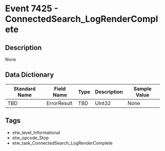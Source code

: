 # Event 7425 - ConnectedSearch_LogRenderComplete

## Description
None

## Data Dictionary
|Standard Name|Field Name|Type|Description|Sample Value|
|---|---|---|---|---|
|TBD|ErrorResult|TBD|UInt32|None|None|

## Tags
* etw_level_Informational
* etw_opcode_Stop
* etw_task_ConnectedSearch_LogRenderComplete